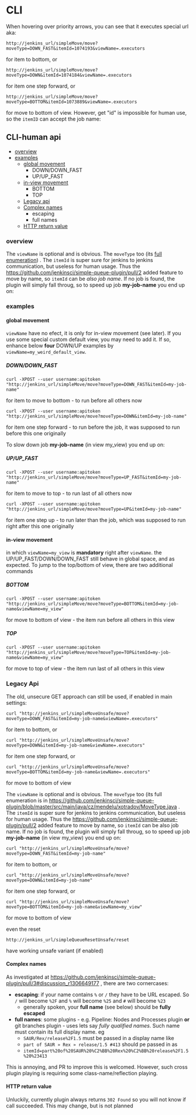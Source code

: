 # CLI
When hovering over priority arrows, you can see that it executes special url aka:
```
http://jenkins_url/simpleMove/move?moveType=DOWN_FAST&itemId=1074193&viewName=.executors
```
for item to bottom, or
```
http://jenkins_url/simpleMove/move?moveType=DOWN&itemId=1074184&viewName=.executors
```
for item one step forward, or
```
http://jenkins_url/simpleMove/move?moveType=BOTTOM&itemId=1073889&viewName=.executors
```
for move to bottom of view. However, get "id" is impossible for human use, so the `itemID` can accept the job name:
## CLI-human api
 * [overview](#overview)
 * [examples](#examples)
   * [global movement](#global-movement)
     * DOWN/DOWN_FAST
     * UP/UP_FAST
   * [in-view movement](#in-view-movement)
     * BOTTOM
     * TOP
   * [Legacy api](#legacy-api)
   * [Complex names](#complex-names)
     * escaping
     * full names
   * [HTTP return value](#http-return-value)
### overview
The `viewName` is optional and is obvious. The `moveType` too (its [full enumeration](https://github.com/jenkinsci/simple-queue-plugin/blob/master/src/main/java/cz/mendelu/xotradov/MoveType.java)) .  The `itemId` is super sure for jenkins to jenkins communication, but useless for human usage. Thus the https://github.com/jenkinsci/simple-queue-plugin/pull/2 added feature to move by name, so `itemId` can be *also job name*. If no job is found, the plugin will simply fall throug, so to speed up job **my-job-name** you end up on:
### examples
#### global movement
`viewName` have no efect, it is only for in-view movement (see later). If you use some special custom default view, you may need to add it. If so, enhance below **four** DOWN/UP examples by `viewName=my_weird_default_view`.
##### DOWN/DOWN_FAST
```
curl -XPOST --user username:apitoken "http://jenkins_url/simpleMove/move?moveType=DOWN_FAST&itemId=my-job-name"
```
for item to move to bottom - to run before all others now
```
curl -XPOST --user username:apitoken "http://jenkins_url/simpleMove/move?moveType=DOWN&itemId=my-job-name"
```
for item one step forward - to run before the job, it was supposed to run before this one originally

To slow down job **my-job-name** (in view my_view) you end up on:
##### UP/UP_FAST
```
curl -XPOST --user username:apitoken "http://jenkins_url/simpleMove/move?moveType=UP_FAST&itemId=my-job-name"
```
for item to move to top - to run last of all others now
```
curl -XPOST --user username:apitoken "http://jenkins_url/simpleMove/move?moveType=UP&itemId=my-job-name"
```
for item one step up - to run later than the job, which was supposed to run right after this one originally
#### in-view movement
in which `viewName=my_view` is **mandatory** right after `viewName`. the UP/UP_FAST/DOWN/DOWN_FAST still behave in global space, and as expected. To jump to the top/bottom of view, there are two additional commands
##### BOTTOM
```
curl -XPOST --user username:apitoken "http://jenkins_url/simpleMove/move?moveType=BOTTOM&itemId=my-job-name&viewName=my_view"
```
for move to bottom of view - the item run before all others in this view
##### TOP
```
curl -XPOST --user username:apitoken "http://jenkins_url/simpleMove/move?moveType=TOP&itemId=my-job-name&viewName=my_view"
```
for move to top of view - the item run last of all others in this view

### Legacy Api
The old, unsecure GET approach can still be used, if enabled in main settings:

```
curl "http://jenkins_url/simpleMoveUnsafe/move?moveType=DOWN_FAST&itemId=my-job-name&viewName=.executors"
```
for item to bottom, or
```
curl "http://jenkins_url/simpleMoveUnsafe/move?moveType=DOWN&itemId=my-job-name&viewName=.executors"
```
for item one step forward, or
```
curl "http://jenkins_url/simpleMoveUnsafe/move?moveType=BOTTOM&itemId=my-job-name&viewName=.executors"
```
for move to bottom of view

The `viewName` is optional and is obvious. The `moveType` too (its full enumeration is in https://github.com/jenkinsci/simple-queue-plugin/blob/master/src/main/java/cz/mendelu/xotradov/MoveType.java .  The `itemId` is super sure for jenkins to jenkins communication, but useless for human usage. Thus the https://github.com/jenkinsci/simple-queue-plugin/pull/2 added feature to move by name, so `itemId` can be also job name. If no job is found, the plugin will simply fall throug, so to speed up job **my-job-name** (in view my_view) you end up on:
```
curl "http://jenkins_url/simpleMoveUnsafe/move?moveType=DOWN_FAST&itemId=my-job-name"
```
for item to bottom, or
```
curl "http://jenkins_url/simpleMoveUnsafe/move?moveType=DOWN&itemId=my-job-name"
```
for item one step forward, or
```
curl "http://jenkins_url/simpleMoveUnsafe/move?moveType=BOTTOM&itemId=my-job-name&viewName=my_view"
```
for move to bottom of view

even the reset
```
http://jenkins_url/simpleQueueResetUnsafe/reset
```
have working unsafe variant (if enabled)

#### Complex names
As investigated at https://github.com/jenkinsci/simple-queue-plugin/pull/3#discussion_r1306649177 ,  there are two cornercases:

 * **escaping**: if your name contains `%` or `/` they have to be URL escaped. So `/` will become `%2F` and `%` will become `%25` and `#` will become `%23`
   * generally spoken, your **full name** (see below) should be **fully escaped**
 * **full names**: some plugins - e.g.   Pipeline: Nodes and Processes plugin **or** git branches plugin  - uses lets say *fully qualified names*. Such name must contain its full display name. eg
   * `SAUR/Rex/release%2F1.5` must be passed in a display name like
   * `part of SAUR » Rex » release/1.5 #413` should pe passed in as
   * `itemId=part%20of%20SAUR%20%C2%BB%20Rex%20%C2%BB%20release%2F1.5%20%23413`

This is annoying, and PR to improve this is welcomed. However, such cross plugin playing is requiring some class-name/reflection playing.

#### HTTP return value
Unluckily, currently plugin always returns `302 Found` so you will not know if call succeeded. This may change, but is not planned

